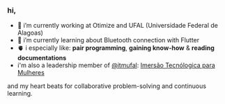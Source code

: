 ### hi,

- 🔭 i’m currently working at Otimize and UFAL (Universidade Federal de Alagoas)
- 🌱 i’m currently learning about Bluetooth connection with Flutter
- 🫀 i especially like: **pair programming**, **gaining know-how** & **reading documentations**
- i'm also a leadership member of [@itmufal](https://github.com/itmufal): [Imersão Tecnólogica para Mulheres](https://itmufal.github.io)

and my heart beats for collaborative problem-solving and continuous learning.

